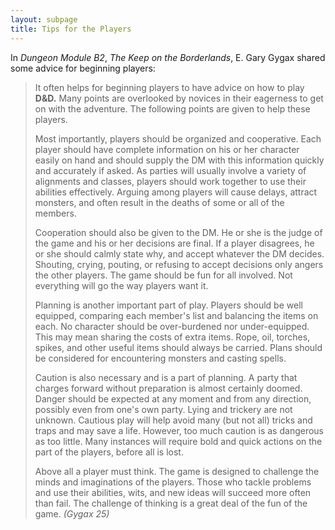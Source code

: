 ```yaml
---
layout: subpage
title: Tips for the Players
---
```


In _Dungeon Module B2_, _The Keep on the Borderlands_, E. Gary Gygax shared some advice for beginning players:

> It often helps for beginning players to have advice on how to play **D&D.** Many points are overlooked by novices in their eagerness to get on with the adventure. The following points are given to help these players.
>
> Most importantly, players should be organized and cooperative. Each player should have complete information on his or her character easily on hand and should supply the DM with this information quickly and accurately if asked. As parties will usually involve a variety of alignments and classes, players should work together to use their abilities effectively. Arguing among players will cause delays, attract monsters, and often result in the deaths of some or all of the members.
>
> Cooperation should also be given to the DM. He or she is the judge of the game and his or her decisions are final. If a player disagrees, he or she should calmly state why, and accept whatever the DM decides. Shouting, crying, pouting, or refusing to accept decisions only angers the other players. The game should be fun for all involved. Not everything will go the way players want it.
>
> Planning is another important part of play. Players should be well equipped, comparing each member's list and balancing the items on each. No character should be over-burdened nor under-equipped. This may mean sharing the costs of extra items. Rope, oil, torches, spikes, and other useful items should always be carried. Plans should be considered for encountering monsters and casting spells.
>
> Caution is also necessary and is a part of planning. A party that charges forward  without preparation is almost certainly doomed. Danger should be expected at any moment and from any direction, possibly even from one's own party. Lying and trickery are not unknown. Cautious play will help avoid many (but not all) tricks and traps and may save a life. However, too much caution is as dangerous as too little. Many instances will require bold and quick actions on the part of the players, before all is lost.
>
> Above all a player must think. The game is designed to challenge the minds and imaginations of the players. Those who tackle problems and use their abilities, wits, and new ideas will succeed more often than fail. The challenge of thinking is a great deal of the fun of the game. _(Gygax 25)_
